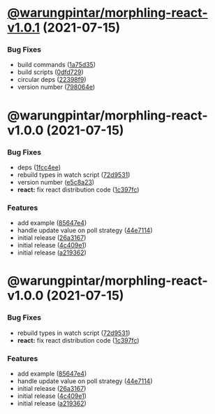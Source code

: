 # [@warungpintar/morphling-react-v1.0.1](https://gitlab.warungpintar.co/warungpintar/feature-toggle/compare/@warungpintar/morphling-react-v1.0.0...@warungpintar/morphling-react-v1.0.1) (2021-07-15)


### Bug Fixes

* build commands ([1a75d35](https://gitlab.warungpintar.co/warungpintar/feature-toggle/commit/1a75d35df93e78f1e7188407773144b7de3072ac))
* build scripts ([0dfd729](https://gitlab.warungpintar.co/warungpintar/feature-toggle/commit/0dfd72975f13049f22d1acc07fe1737de36d7a6c))
* circular deps ([22398f9](https://gitlab.warungpintar.co/warungpintar/feature-toggle/commit/22398f9e7966511a6b66d0f258c8fb99d85d0820))
* version number ([798064e](https://gitlab.warungpintar.co/warungpintar/feature-toggle/commit/798064e03a6dbf81d64189478e0975a7bb571f5d))

# @warungpintar/morphling-react-v1.0.0 (2021-07-15)


### Bug Fixes

* deps ([1fcc4ee](https://gitlab.warungpintar.co/warungpintar/feature-toggle/commit/1fcc4ee48c2e2d39b7408bd0977876155822a3dc))
* rebuild types in watch script ([72d9531](https://gitlab.warungpintar.co/warungpintar/feature-toggle/commit/72d953109c0a3d0bd281ff385eb2f0fdbf753d6e))
* version number ([e5c8a23](https://gitlab.warungpintar.co/warungpintar/feature-toggle/commit/e5c8a2360b66e4a8f4565453aac0b58b32545d8a))
* **react:** fix react distribution code ([1c397fc](https://gitlab.warungpintar.co/warungpintar/feature-toggle/commit/1c397fc95d13d0f93119fee8beb18ab40999859c))


### Features

* add example ([85647e4](https://gitlab.warungpintar.co/warungpintar/feature-toggle/commit/85647e465b23a54386bb8a8956a2c246d1985a69))
* handle update value on poll strategy ([44e7114](https://gitlab.warungpintar.co/warungpintar/feature-toggle/commit/44e711417d8bb9e61d3f2a7a7146fea89644add5))
* initial release ([26a3167](https://gitlab.warungpintar.co/warungpintar/feature-toggle/commit/26a31674daa03678a4c7e72b2ceed50aa1cc0d85))
* initial release ([4c409e1](https://gitlab.warungpintar.co/warungpintar/feature-toggle/commit/4c409e137b3e12e62e495ce31e8f9abb99175699))
* initial release ([a219362](https://gitlab.warungpintar.co/warungpintar/feature-toggle/commit/a219362135f41d0851f063734d3b72bc7570900e))

# @warungpintar/morphling-react-v1.0.0 (2021-07-15)


### Bug Fixes

* rebuild types in watch script ([72d9531](https://gitlab.warungpintar.co/wartech/feature-toggle/commit/72d953109c0a3d0bd281ff385eb2f0fdbf753d6e))
* **react:** fix react distribution code ([1c397fc](https://gitlab.warungpintar.co/wartech/feature-toggle/commit/1c397fc95d13d0f93119fee8beb18ab40999859c))


### Features

* add example ([85647e4](https://gitlab.warungpintar.co/wartech/feature-toggle/commit/85647e465b23a54386bb8a8956a2c246d1985a69))
* handle update value on poll strategy ([44e7114](https://gitlab.warungpintar.co/wartech/feature-toggle/commit/44e711417d8bb9e61d3f2a7a7146fea89644add5))
* initial release ([26a3167](https://gitlab.warungpintar.co/wartech/feature-toggle/commit/26a31674daa03678a4c7e72b2ceed50aa1cc0d85))
* initial release ([4c409e1](https://gitlab.warungpintar.co/wartech/feature-toggle/commit/4c409e137b3e12e62e495ce31e8f9abb99175699))
* initial release ([a219362](https://gitlab.warungpintar.co/wartech/feature-toggle/commit/a219362135f41d0851f063734d3b72bc7570900e))
